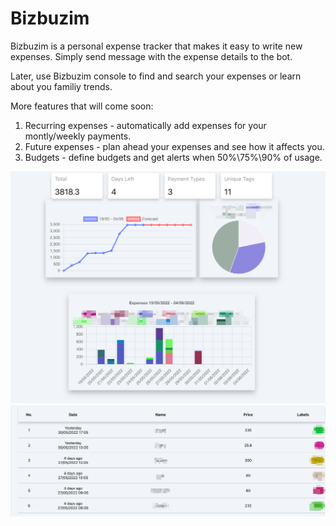 # Bizbuzim

Bizbuzim is a personal expense tracker that makes it easy to write new expenses. Simply send message with the expense details to the bot.


Later, use Bizbuzim console to find and search your expenses or learn about you familiy trends.

More features that will come soon:
1. Recurring expenses - automatically add expenses for your montly/weekly payments.
2. Future expenses - plan ahead your expenses and see how it affects you.
3. Budgets - define budgets and get alerts when 50%\75%\90% of usage.

![charts](./console-charts.png)
![table](./console-table.png)
